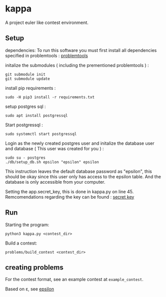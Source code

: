 # kappa

A project euler like contest environment.

## Setup
dependencies:
To run this software you must first install all dependencies specified in problemtools : [problemtools](https://github.com/Kattis/problemtools/tree/121bf4eff7679cebc1104c1e1146f072f8ff449d)

initalize the submodules ( including the prementioned problemtools ) :
```
git submodule init
git submodule update
```
install pip requirements :
```
sudo -H pip3 install -r requirements.txt
```
setup postgres sql :
```
sudo apt install postgressql
```
Start postgressql :
```
sudo systemctl start postgressql
```
Login as the newly created postgres user and initalize the database user and database ( This user was created for you ) :
```
sudo su - postgres
./db/setup_db.sh epsilon "epsilon" epsilon
```
This instruction leaves the default database password as "epsilon", this should be okay since this user only has access to the epsilon table.
And the database is only accessible from your computer. 

Setting the app.secret_key, this is done in kappa.py on line 45. Remcomendations regarding the key can be found : [secret key](http://flask.pocoo.org/docs/0.12/quickstart/)
## Run
Starting the program:
```
python3 kappa.py <contest_dir>
```

Build a contest:
```
problems/build_contest <contest_dir>
```
## creating problems
For the contest format, see an example contest at `example_contest`.

Based on &epsilon;, see [epsilon](https://github.com/ForritunarkeppniFramhaldsskolanna/epsilon)
